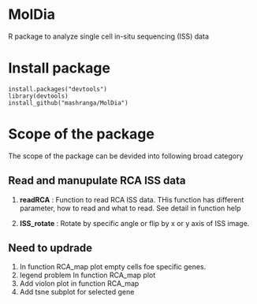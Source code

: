 # MolDia
R package to analyze single cell in-situ sequencing (ISS) data

# Install package 
```{r}
install.packages("devtools")
library(devtools)
install_github("mashranga/MolDia")
```
# Scope of the package
The scope of the package can be devided into following broad category
## Read and manupulate RCA ISS data
1. __readRCA__ : Function to read RCA ISS data. THis function has different parameter, how to read and what to read. See detail in function help

2. __ISS_rotate__ : Rotate by specific angle or flip  by x or y axis of ISS image. 



## Need to updrade 

1. In function RCA_map plot empty cells foe specific genes.
2. legend problem In function RCA_map plot
3. Add violon plot in function RCA_map
4. Add tsne subplot for selected gene 